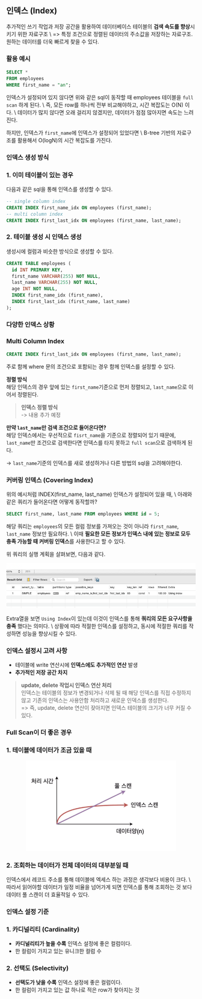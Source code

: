 ## 인덱스 (Index)
추가적인 쓰기 작업과 저장 공간을 활용하여 데이터베이스 테이블의 **검색 속도를 향상**시키기 위한 자료구조 \ 
=> 특정 조건으로 정렬된 데이터의 주소값을 저장하는 자료구조. 원하는 데이터를 더욱 빠르게 찾을 수 있다.

### 활용 예시
```sql
SELECT *
FROM employees
WHERE first_name = "an";
```
인덱스가 설정되어 있지 않다면 위와 같은 sql이 동작할 때 employees 테이블을 `full scan` 하게 된다. \ 
즉, 모든 row를 하나씩 전부 비교해야하고, 시간 복잡도는 O(N) 이다. \ 
데이터가 많지 않다면 오래 걸리지 않겠지만, 데이터가 점점 많아지면 속도는 느려진다.

하지만, 인덱스가 `first_name`에 인덱스가 설정되어 있었다면 \ 
B-tree 기반의 자료구조를 활용해서 O(logN)의 시간 복잡도를 가진다.

### 인덱스 생성 방식
### 1. 이미 테이블이 있는 경우
다음과 같은 sql을 통해 인덱스를 생성할 수 있다.
```sql
-- single column index
CREATE INDEX first_name_idx ON employees (first_name);
-- multi column index
CREATE INDEX first_last_idx ON employees (first_name, last_name);
```
### 2. 테이블 생성 시 인덱스 생성
생성시에 컬럼과 비슷한 방식으로 생성할 수 있다.
```sql
CREATE TABLE employees (
  id INT PRIMARY KEY,
  first_name VARCHAR(255) NOT NULL,
  last_name VARCHAR(255) NOT NULL,
  age INT NOT NULL,
  INDEX first_name_idx (first_name),
  INDEX first_last_idx (first_name, last_name)
);
```
### 다양한 인덱스 상황
### Multi Column Index
```sql
CREATE INDEX first_last_idx ON employees (first_name, last_name);
```
주로 함께 where 문의 조건으로 포함되는 경우 함께 인덱스를 설정할 수 있다. 

**정렬 방식** \
해당 인덱스의 경우 앞에 있는 `first_name`기준으로 먼저 정렬되고, `last_name`으로 이어서 정렬된다.

> **인덱스 정렬 방식** \
> -> 내용 추가 예정

**만약 `last_name`만 검색 조건으로 들어온다면?** \
해당 인덱스에서는 우선적으로 `fisrt_name`을 기준으로 정렬되어 있기 때문에, \
`last_name`만 조건으로 검색한다면 인덱스를 타지 못하고 `full scan`으로 검색하게 된다. 

-> `last_name`기준의 인덱스를 새로 생성하거나 다른 방법의 sql을 고려해야한다.

### 커버링 인덱스 (Covering Index)
위의 예시처럼 INDEX(first_name, last_name) 인덱스가 설정되어 있을 때, \ 
아래와 같은 쿼리가 들어온다면 어떻게 동작할까?

```sql
SELECT first_name, last_name FROM employees WHERE id = 5;
```

해당 쿼리는 `employees`의 모든 컬럼 정보를 가져오는 것이 아니라 `first_name`, `last_name` 정보만 필요하다. \ 
이때 **필요한 모든 정보가 인덱스 내에 있는 정보로 모두 충족 가능할 때 커버링 인덱스**를 사용한다고 할 수 있다.

위 쿼리의 실행 계획을 살펴보면, 다음과 같다.
<div align='center'>
    <img src="image/covering_index.png" width="600px">
</div>

Extra열을 보면 `Using Index`이 있는데 이것이 인덱스를 통해 **쿼리의 모든 요구사항을 충족** 했다는 의미다. \ 
상황에 따라 적절한 인덱스를 설정하고, 동시에 적절한 쿼리를 작성하면 성능을 향상시킬 수 있다.

### 인덱스 설정시 고려 사항

- 테이블에 write 연산시에 **인덱스에도 추가적인 연산** 발생
- **추가적인 저장 공간 차지**

> **update, delete 작업시 인덱스 연산 처리** \
> 인덱스는 테이블의 정보가 변경되거나 삭제 될 때 해당 인덱스를 직접 수정하지 않고 
> 기존의 인덱스는 사용안함 처리하고 새로운 인덱스를 생성한다.\
> => 즉, update, delete 연산이 잦아지면 인덱스 테이블의 크기가 너무 커질 수 있다.

### Full Scan이 더 좋은 경우

### 1. 테이블에 데이터가 조금 있을 때

<div align='center'>
    <img src="image/full_scan.png" width="400px">
</div>

### 2. 조회하는 데이터가 전체 데이터의 대부분일 때

인덱스에서 레코드 주소를 통해 데이블에 엑세스 하는 과정은 생각보다 비용이 크다. \ 
따라서 읽어야할 데이터가 일정 비율을 넘어가게 되면 인덱스를 통해 조회하는 것 보다 \
데이터 풀 스캔이 더 효율적일 수 있다.

### 인덱스 설정 기준
### 1. 카디널리티 (Cardinality)
- **카디널리티가 높을 수록** 인덱스 설정에 좋은 컬럼이다.
- 한 컬럼이 가지고 있는 유니크한 컬럼 수

### 2. 선택도 (Selectivity)
- **선택도가 낮을 수록** 인덱스 설정에 좋은 컬럼이다.
- 한 컬럼이 가지고 있는 값 하나로 적은 row가 찾아지는 것






